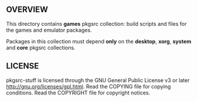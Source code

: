 OVERVIEW
--------
This directory contains **games** pkgsrc collection: build scripts and
files for the games and emulator packages.

Packages in this collection must depend **only** on the **desktop**,
**xorg**, **system** and **core** pkgsrc collections.


LICENSE
-------
pkgsrc-stuff is licensed through the GNU General Public License v3 or
later <http://gnu.org/licenses/gpl.html>.
Read the COPYING file for copying conditions.
Read the COPYRIGHT file for copyright notices.
